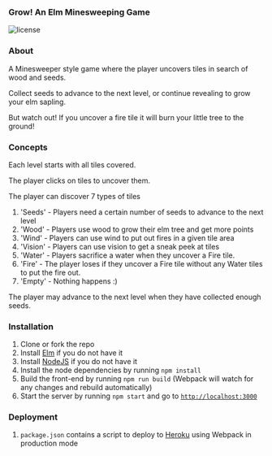 ### Grow! An Elm Minesweeping Game
![license](https://img.shields.io/github/license/mashape/apistatus.svg)

### About
A Minesweeper style game where the player uncovers tiles in search of wood and seeds. 

Collect seeds to advance to the next level, or continue revealing to grow your elm sapling. 

But watch out! If you uncover a fire tile it will burn your little tree to the ground!

### Concepts
Each level starts with all tiles covered. 

The player clicks on tiles to uncover them.

The player can discover 7 types of tiles
1. 'Seeds'  - Players need a certain number of seeds to advance to the next level
2. 'Wood'   - Players use wood to grow their elm tree and get more points
3. 'Wind'   - Players can use wind to put out fires in a given tile area
4. 'Vision' - Players can use vision to get a sneak peek at tiles
5. 'Water'  - Players sacrifice a water when they uncover a Fire tile.
6. 'Fire'   - The player loses if they uncover a Fire tile without any Water tiles to put the fire out.
7. 'Empty'  - Nothing happens :)

The player may advance to the next level when they have collected enough seeds.

### Installation
1. Clone or fork the repo
1. Install [Elm](https://guide.elm-lang.org/install.html) if you do not have it
1. Install [NodeJS](https://nodejs.org/en/download/) if you do not have it
1. Install the node dependencies by running `npm install`
1. Build the front-end by running `npm run build` (Webpack will watch for any changes and rebuild automatically)
1. Start the server by running `npm start` and go to [`http://localhost:3000`](http://localhost:3000)

### Deployment
1. `package.json` contains a script to deploy to [Heroku](https://www.heroku.com) using Webpack in production mode
